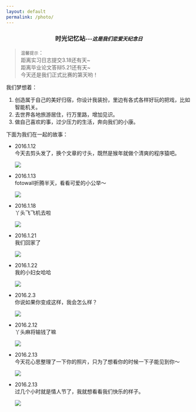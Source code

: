 ```yaml
---
layout: default
permalink: /photo/
---
```


<center><h3>时光记忆站<i><small>---这是我们恋爱<span id=result2></span>天纪念日</small></i></h3></center>

>`温馨提示`：   
>距离实习日志提交3.18还有<span id=result4></span>天~   
>距离毕业论文答辩5.21还有<span id=result5></span>天~   
>今天还是我们正式比赛的第<span id=result3></span>天哟！   

我们梦想着：   

1. 创造属于自己的美好归宿，你设计我装扮，里边有各式各样好玩的把戏，比如智能机关。
2. 去世界各地旅游居住，行万里路，增加见识。
3. 做自己喜欢的事，过少压力的生活，奔向我们的小康。

下面为我们在一起的故事：

- 2016.1.12   
今天去剪头发了，换个文章的寸头，既然是猴年就做个清爽的程序猿吧。

	<img src="/images/faxing.png">

- 2016.1.13   
fotowall折腾半天，看看可爱的小公举～

	<img src="/images/jing.png">

- 2016.1.18   
丫头飞飞机去啦

	<img src="/images/yaf.png">

- 2016.1.21   
我们回家了

	<img src="/images/home.jpg">

- 2016.1.22   
我的小妇女哈哈

	<img src="/images/funv.jpg">

- 2016.2.3   
你说如果你变成这样，我会怎么样？

	<img src="/images/eye.jpg">

- 2016.2.12   
丫头麻将输钱了嘛

	<img src="/images/maj.jpg">

- 2016.2.13   
今天花心思整理了一下你的照片，只为了想看你的时候一下子能见到你～

	<img src="/images/jingj.png">

- 2016.2.13   
过几个小时就是情人节了，我就想看看我们快乐的样子。

	<img src="/images/love.png">
